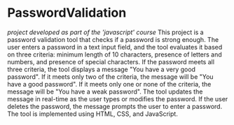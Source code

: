 # PasswordValidation
*project developed as part of the 'javascript' course*
This project is a password validation tool that checks if a password is strong enough. The user enters a password in a text input field, and the tool evaluates it based on three criteria: minimum length of 10 characters, presence of letters and numbers, and presence of special characters.
If the password meets all three criteria, the tool displays a message "You have a very good password". If it meets only two of the criteria, the message will be "You have a good password". If it meets only one or none of the criteria, the message will be "You have a weak password".
The tool updates the message in real-time as the user types or modifies the password. If the user deletes the password, the message prompts the user to enter a password. The tool is implemented using HTML, CSS, and JavaScript.
